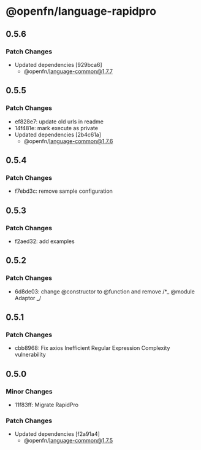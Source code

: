 # @openfn/language-rapidpro

## 0.5.6

### Patch Changes

- Updated dependencies [929bca6]
  - @openfn/language-common@1.7.7

## 0.5.5

### Patch Changes

- ef828e7: update old urls in readme
- 14f481e: mark execute as private
- Updated dependencies [2b4c61a]
  - @openfn/language-common@1.7.6

## 0.5.4

### Patch Changes

- f7ebd3c: remove sample configuration

## 0.5.3

### Patch Changes

- f2aed32: add examples

## 0.5.2

### Patch Changes

- 6d8de03: change @constructor to @function and remove /\*_ @module Adaptor _/

## 0.5.1

### Patch Changes

- cbb8968: Fix axios Inefficient Regular Expression Complexity vulnerability

## 0.5.0

### Minor Changes

- 11f83ff: Migrate RapidPro

### Patch Changes

- Updated dependencies [f2a91a4]
  - @openfn/language-common@1.7.5
